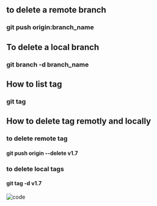 ## to delete a remote branch 
### git push origin:branch_name

## To delete a local branch 
### git branch -d branch_name




## How to list tag 
### git tag

## How to delete tag remotly and locally 
### to delete remote tag 
#### git push origin --delete v1.7
### to delete local tags
#### git tag -d v1.7


![code](https://user-images.githubusercontent.com/92618945/191276407-50240761-3d34-4fcb-bfd8-fc86f1a0f861.png)
